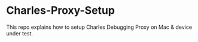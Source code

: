# Charles-Proxy-Setup
This repo explains how to setup Charles Debugging Proxy on Mac &amp; device under test. 
